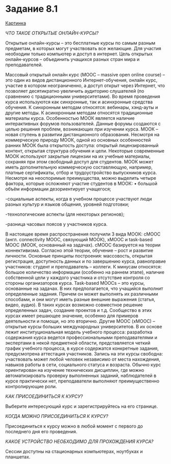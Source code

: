 # Задание 8.1

[Картинка](https://vk.com/photo319262852_456245211)

_ЧТО ТАКОЕ ОТКРЫТЫЕ ОНЛАЙН-КУРСЫ?_

Открытые онлайн-курсы – это бесплатные курсы по самым разным предметам, в которых могут участвовать все желающие. Для участия необходим только компьютер и доступ в интернет. Цель открытых онлайн-курсов – объединить учащихся разных стран мира и преподавателей. 

Массовый открытый онлайн курс (MOOC – massive open online course) – это один из видов дистанционного Интернет-обучения, онлайн курс, участие в котором неограниченно, а доступ открыт через Интернет, что позволяет десятикратно увеличить аудиторию слушателей (по сравнению с традиционными университетами). Во время проведения курса используются как синхронные, так и асинхронные средства обучения. К синхронным методам относятся: вебинары, хэнд-ауты и другие методы. К асинхронным методам относятся традиционные материалы курса. Особенностью МООК является наличие интерактивных форумов пользователей. Данные форумы создаются с целью решения проблем, возникающих при изучении курса. МООК – новая ступень в развитии дистанционного образования. Несмотря на коммерческую природу МООК, одной из основных особенностей ранних МООК была открытость доступа: открытый лицензированный контент, открытая структура обучения и цели. Некоторые современные МООК используют закрытые лицензии на их учебные материалы, сохраняя при этом свободный доступ для студентов. МООК может иметь дополнительную коммерческую составляющую, например, платные сертификаты, отбор и трудоустройство выпускников курса. Несмотря на неоспоримые преимущества, можно выделить четыре фактора, которые осложняют участие студентов в МООК: • большой объём информации дезориентирует учащегося; 

-социальные аспекты, когда в учебном процессе участвуют люди разных культур и языков общения, уровней подготовки; 

-технологические аспекты (для некоторых регионов); 

-разница часовых поясов у участников курса. 

В настоящее время распространения получили 3 вида МООК: cMOOC (англ. connectivity MOOC, связующий МООК), xMOOC и task-based MOOC (МООК, основанный на задачах). 
cMOOC базируется на теории коннективизма. Согласно этой теории, обучение – рост и развитие личности. Основные принципы построения: массовость, открытая регистрация, доступность данных и по завершению курса, равноправие участников: студент и преподаватель – коллеги. К минусам относятся: большое количество информации (особенно на раннем этапе), наличие собственной цели у каждого участника и отсутствие контроля со стороны организаторов курса. Task-based MOOCs – это курсы, основанные на задачах. В них предполагается, что учащийся выполнит определенные задания. Причем он может выполнять их различными способами, и они могут иметь разные внешние выражения (статья, видео, аудио). В таких курсах возможно совместное решение определенных задач, создание проектов и т.д. Сообщество в этих курсах имеет решающее значение, особенно для примеров деятельности и помощи, но это вторично. Другие MOOC (хMOOC) – открытые курсы больших международных университетов. В их основе лежит институциональная модель учебного процесса: разработка содержания курса ведется профессиональными преподавателями и экспертами в некой предметной области, представляется четкий график учебного процесса, в курсе содержатся конкретные задания, предусмотрена аттестация участников. Запись на эти курсы свободна: участвовать может любой человек независимо от места нахождения, навыков работы в сети, социального статуса и возраста. Обычно курс ориентирован на изучение технических дисциплин, где можно автоматизировать проверку выполненных заданий, наблюдателей в курсе практически нет, преподаватели выполняют преимущественно контролирующие роли. 

_КАК ПРИСОЕДИНИТЬСЯ К КУРСУ?_

Выберите интересующий курс и зарегистрируйтесь на его странице. 

_КОГДА МОЖНО ПРИСОЕДИНИТЬСЯ К КУРСУ?_

Присоединиться к курсу можно в любой момент с первого до последнего дня его проведения. 

_КАКОЕ УСТРОЙСТВО НЕОБХОДИМО ДЛЯ ПРОХОЖДЕНИЯ КУРСА?_

Сессии доступны на стационарных компьютерах, ноутбуках и планшетах. 
